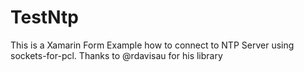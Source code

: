 # TestNtp
This is a Xamarin Form Example how to connect to NTP Server using sockets-for-pcl.
Thanks to @rdavisau for his library
